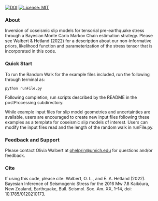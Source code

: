 [![DOI](https://zenodo.org/badge/474100629.svg)](https://zenodo.org/badge/latestdoi/474100629)  [![License: MIT](https://img.shields.io/badge/License-MIT-yellow.svg)](https://opensource.org/licenses/MIT) 

### About
Inversion of coseismic slip models for tensorial pre-earthquake stress through a Bayesian Monte Carlo Markov Chain estimation strategy.
Please see Walbert & Hetland (2022) for a description about our non-informative priors, likelihood function and parameterization of the stress tensor that is incorporated in this code.

### Quick Start
To run the Random Walk for the example files included, run the following through terminal as:

`python runFile.py`

Following completion, run scripts described by the README in the postProcessing subdirectory.

While example input files for slip model geometries and uncertainties are available, users are encouraged to create new input files following these examples as a template for coseismic slip models of interest.
Users can modify the input files read and the length of the random walk in runFile.py.

### Feedback and Support
Please contact Olivia Walbert at ohelprin@umich.edu for questions and/or feedback.

### Cite
If using this code, please cite: Walbert, O. L., and E. A. Hetland (2022). Bayesian Inference of Seismogenic Stress for the 2016 Mw 7.8 Kaikōura, New Zealand, Earthquake, Bull. Seismol. Soc. Am. XX, 1–14, doi: 10.1785/0120210173.
